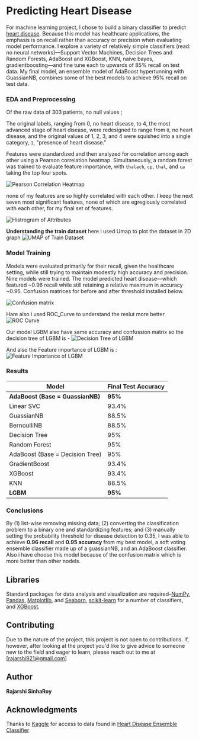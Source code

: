 # Predicting Heart Disease

For machine learning project, I chose to build a binary classifier to predict [heart disease](https://www.kaggle.com/danimal/heartdiseaseensembleclassifier). Because this model has healthcare applications, the emphasis is on recall rather than accuracy or precision when evaluating model performance. I explore a variety of relatively simple classifiers (read: no neural networks)––Support Vector Machines, Decision Trees and Random Forests, AdaBoost and XGBoost, KNN, naive bayes, gradientboosting––and fine tune each to upwards of 85% recall on test data. My final model, an ensemble model of AdaBoost hypertunning with GuassianNB, combines some of the best models to achieve 95% recall on test data.

### EDA and Preprocessing

Of the raw data of 303 patients, no null values ;

The original labels, ranging from 0, no heart disease, to 4, the most advanced stage of heart disease, were redesigned to range from `0`, no heart disease, and the original values of 1, 2, 3, and 4 were squished into a single category, `1`, "presence of heart disease."

Features were standardized and then analyzed for correlation among each other using a Pearson correlation heatmap. Simultaneously, a random forest was trained to evaluate feature importance, with `thalach`, `cp`, `thal`, and `ca` taking the top four spots.

![Pearson Correlation Heatmap](output/heatmap.png)

none of my features are so highly correlated with each other. I keep the next seven most significant features, none of which are egregiously correlated with each other, for my final set of features.

![Histrogram of Attributes](output/histogram.png)

**Understanding the train dataset** here i used Umap to plot the dataset in 2D graph
![UMAP of Train Dataset](output/Umap_of_traindata.png)

### Model Training

Models were evaluated primarily for their recall, given the healthcare setting, while still trying to maintain modestly high accuracy and precision. Nine models were trained.
The model predicted heart disease––which featured ~0.96 recall while still retaining a relative maximum in accuracy ~0.95. Confusion matrices for before and after threshold installed below.

![Confusion matrix](output/adaboost_using_gNB_cmatrix.png)

Hare also i used ROC_Curve to understand the reslut more better
![ROC Curve](output/Roc_curve.png)

Our model LGBM also have same accuracy and confussion matrix so the decision tree of LGBM is -
![Decision Tree of LGBM](output/LGBM_tree.png)

And also the Feature importance of LGBM is :
![Feature Importance of LGBM](output/LGBM_featureimportance.png)

### Results

| Model | Final Test Accuracy |
|-|-|
| **AdaBoost (Base = GuassianNB)** | **95%** |
| Linear SVC | 93.4% |
| GuassianNB | 88.5% |
| BernoulliNB | 88.5% |
| Decision Tree | 95% |
| Random Forest | 95% |
| AdaBoost (Base = Decision Tree) | 95% |
| GradientBoost | 93.4% |
| XGBoost | 93.4% |
| KNN | 88.5% |
| **LGBM** | **95%** |

### Conclusions

By (1) list-wise removing missing data; (2) converting the classification problem to a binary one and standardizing features; and (3) manually setting the probability threshold for disease detection to 0.35, I was able to achieve **0.96 recall** and **0.95 accuracy** from my best model, a soft voting ensemble classifier made up of a guassianNB, and an AdaBoost classifier. Also i have choose this model because of the confusion matrix which is more better than other nodels.

## Libraries

Standard packages for data analysis and visualization are required–[NumPy](https://numpy.org/), [Pandas](https://pandas.pydata.org/), [Matplotlib](https://matplotlib.org/), and [Seaborn](https://seaborn.pydata.org/), [scikit-learn](https://scikit-learn.org/stable/index.html) for a number of classifiers, and [XGBoost](https://xgboost.readthedocs.io/en/latest/).


## Contributing

Due to the nature of the project, this project is not open to contributions. If, however, after looking at the project you'd like to give advice to someone new to the field and eager to learn, please reach out to me at [rajarshi921@gmail.com]

## Author

**Rajarshi SinhaRoy** <br/>



## Acknowledgments
Thanks to [Kaggle](https://www.kaggle.com) for access to data found in [Heart Disease Ensemble Classifier](https://www.kaggle.com/danimal/heartdiseaseensembleclassifier)

